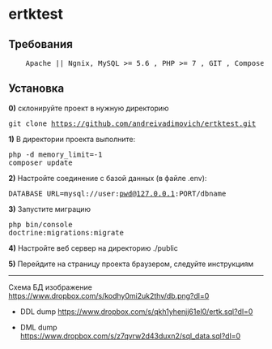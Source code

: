 # ertktest

<h2>Требования</h2>
<pre>
	Apache || Ngnix, MySQL >= 5.6 , PHP >= 7 , GIT , Composer
</pre>

<h2>Установка</h2>

<b>0)</b> склонируйте проект в нужную директорию
	<pre>git clone https://github.com/andreivadimovich/ertktest.git</pre>

<b>1)</b> В директории проекта выполните:
	<pre>php -d memory_limit=-1 composer update</pre>

<b>2)</b> Настройте соединение с базой данных (в файле .env):
	<pre>DATABASE_URL=mysql://user:pwd@127.0.0.1:PORT/dbname</pre>

<b>3)</b> Запустите миграцию
	<pre>php bin/console doctrine:migrations:migrate</pre>

<b>4)</b> Настройте веб сервер на директорию ./public 

<b>5)</b> Перейдите на страницу проекта браузером, следуйте инструкциям

<hr />

Схема БД изображение
	<a href="https://www.dropbox.com/s/kodhy0mi2uk2thv/db.png?dl=0">https://www.dropbox.com/s/kodhy0mi2uk2thv/db.png?dl=0</a>

- DDL dump
	<a href="https://www.dropbox.com/s/qkh1yhenjj61el0/ertk.sql?dl=0">https://www.dropbox.com/s/qkh1yhenjj61el0/ertk.sql?dl=0</a>

- DML dump
	<a href="https://www.dropbox.com/s/z7qvrw2d43duxn2/sql_data.sql?dl=0">https://www.dropbox.com/s/z7qvrw2d43duxn2/sql_data.sql?dl=0</a>